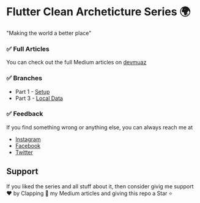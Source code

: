 # Flutter Clean Archeticture Series 🌍
"Making the world a better place"

### ✅ Full Articles
You can check out the full Medium articles on [devmuaz](devmuaz.medium.com) 

### ✅ Branches
- Part 1 - [Setup](https://github.com/devmuaz/flutter_clean_architecture/tree/part1_setup)
- Part 3 - [Local Data](https://github.com/devmuaz/flutter_clean_architecture/tree/part3_local_data)

### ✅ Feedback
If you find something wrong or anything else, you can always reach me at
- [Instagram](https://www.instagram.com/devmuaz/)
- [Facebook](https://www.facebook.com/devmuaz)
- [Twitter](https://twitter.com/devmuaz)


## Support
If you liked the series and all stuff about it, then consider givig me support ❤️ by Clapping 👏  my Medium articles and giving this repo a Star ⭐️

